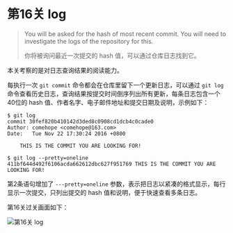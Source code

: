 
# 第16关 log

> You will be asked for the hash of most recent commit.  You will need to investigate the logs of the repository for this.
>
> 你将被询问最近一次提交的 hash 值，可以通过仓库日志找到它。

本关考察的是对日志查询结果的阅读能力。

每执行一次 `git commit` 命令都会在仓库里留下一个更新日志，可以通过 `git log` 命令查看历史日志，查询结果按提交时间倒序列出所有更新，每条日志包含一个40位的 hash 值、作者名字、电子邮件地址和提交日期及说明，示例如下：

```shell
$ git log
commit 30fef820b410142d3ded8c0908cd1dcb4c0cade0
Author: comehope <comehope@163.com>
Date:   Tue Nov 22 17:30:24 2016 +0800

    THIS IS THE COMMIT YOU ARE LOOKING FOR!

$ git log --pretty=oneline
411bf644d492f6106acda662612dbc627f951769 THIS IS THE COMMIT YOU ARE LOOKING FOR!
```

第2条语句增加了 ```---pretty=oneline``` 参数，表示把日志以紧凑的格式显示，每行显示一次提交，只列出提交的 hash 值和说明，便于快速查看多条日志。

第16关过关画面如下：

![第16关 log](../images/level-16-log.png)
